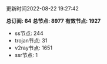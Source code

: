 更新时间2022-08-22 19:27:42

**总订阅: 64**
**总节点: 8977**
**有效节点: 1927**
- ss节点: 244
- trojan节点: 31
- v2ray节点: 1651
- ssr节点: 1
